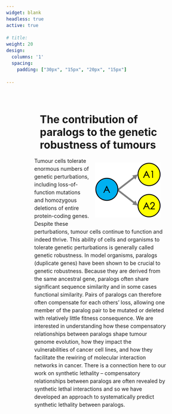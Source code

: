 ```yaml
---
widget: blank
headless: true
active: true

# title: 
weight: 20  
design:
  columns: '1'
  spacing:
    padding: ["30px", "15px", "20px", "15px"]

---
```


<div class="card-simple view-card">
    <div style="height:450px; margin:75px;">
      <h1 style="margin:15px;">The contribution of paralogs to the genetic robustness of tumours </h1>
      <img src="Paralogs.png" style="margin:15px; float: inline-end;" />
      <p style="line-height:1.5;">Tumour cells tolerate enormous numbers of genetic perturbations, including loss-of-function mutations and homozygous deletions of entire protein-coding genes. Despite these perturbations, tumour cells continue to function and indeed thrive. This ability of cells and organisms to tolerate genetic perturbations is generally called genetic robustness. In model organisms, paralogs (duplicate genes) have been shown to be crucial to genetic robustness. Because they are derived from the same ancestral gene, paralogs often share significant sequence similarity and in some cases functional similarity. Pairs of paralogs can therefore often compensate for each others’ loss, allowing one member of the paralog pair to be mutated or deleted with relatively little fitness consequence. We are interested in understanding how these compensatory relationships between paralogs shape tumour genome evolution, how they impact the vulnerabilities of cancer cell lines, and how they facilitate the rewiring of molecular interaction networks in cancer. There is a connection here to our work on synthetic lethality – compensatory relationships between paralogs are often revealed by synthetic lethal interactions and so we have developed an approach to systematically predict synthetic lethality between paralogs.</p>
    </div>
</div>

